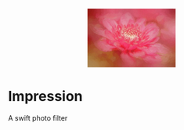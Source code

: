 <p align="center">
<img src="Images/logo.jpg" height="120" max-width="90%" alt="Impression" />
</p>

# Impression
A swift photo filter
